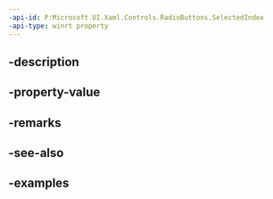```yaml
---
-api-id: P:Microsoft.UI.Xaml.Controls.RadioButtons.SelectedIndex
-api-type: winrt property
---
```


## -description

## -property-value

## -remarks

## -see-also

## -examples

